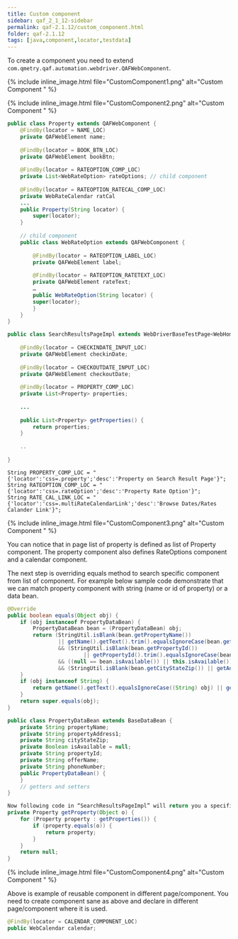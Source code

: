 ```yaml
---
title: Custom component
sidebar: qaf_2_1_12-sidebar
permalink: qaf-2.1.12/custom_component.html
folder: qaf-2.1.12
tags: [java,component,locator,testdata]
---
```



To create a component you need to extend ```com.qmetry.qaf.automation.webdriver.QAFWebComponent```.

{% include inline_image.html file="CustomComponent1.png" alt="Custom Component " %} 

{% include inline_image.html file="CustomComponent2.png" alt="Custom Component " %}


```java
public class Property extends QAFWebComponent {
    @FindBy(locator = NAME_LOC)
    private QAFWebElement name;
     
    @FindBy(locator = BOOK_BTN_LOC)
    private QAFWebElement bookBtn;
     
    @FindBy(locator = RATEOPTION_COMP_LOC)
    private List<WebRateOption> rateOptions; // child component
     
    @FindBy(locator = RATEOPTION_RATECAL_COMP_LOC)
    private WebRateCalendar ratCal
    ...
    public Property(String locator) {
        super(locator);
    }
     
    // child component
    public class WebRateOption extends QAFWebComponent {
         
        @FindBy(locator = RATEOPTION_LABEL_LOC)
        private QAFWebElement label;
         
        @FindBy(locator = RATEOPTION_RATETEXT_LOC)
        private QAFWebElement rateText;
        …
        public WebRateOption(String locator) {
        super(locator);
        }
    }
}
``` 
 
```java 
public class SearchResultsPageImpl extends WebDriverBaseTestPage<WebHomePageImpl> {
     
    @FindBy(locator = CHECKINDATE_INPUT_LOC)
    private QAFWebElement checkinDate;
     
    @FindBy(locator = CHECKOUTDATE_INPUT_LOC)
    private QAFWebElement checkoutDate;
     
    @FindBy(locator = PROPERTY_COMP_LOC)
    private List<Property> properties;
     
    ...
     
    public List<Property> getProperties() {
        return properties;
    }
     
    ..
     
}
```

```	
String PROPERTY_COMP_LOC = "{'locator':'css=.property';'desc':'Property on Search Result Page'}";
String RATEOPTION_COMP_LOC = "{'locator':'css=.rateOption';'desc':'Property Rate Option'}";
String RATE_CAL_LINK_LOC = "{'locator':'css=.multiRateCalendarLink';'desc':'Browse Dates/Rates Calander Link'}";
```

{% include inline_image.html file="CustomComponent3.png" alt="Custom Component " %}

You can notice that in page list of property is defined as list of Property component. The property component also defines RateOptions component and a calendar component.

The next step is overriding equals method to search specific component from list of component. For example below sample code demonstrate that we can match property component with string (name or id of property) or a data bean.

```java	
@Override
public boolean equals(Object obj) {
    if (obj instanceof PropertyDataBean) {
        PropertyDataBean bean = (PropertyDataBean) obj;
        return (StringUtil.isBlank(bean.getPropertyName())
                || getName().getText().trim().equalsIgnoreCase(bean.getPropertyName().trim()))
                && (StringUtil.isBlank(bean.getPropertyId())
                        || getPropertyId().trim().equalsIgnoreCase(bean.getPropertyId().trim()))
                && ((null == bean.isAvailable()) || this.isAvailable())
                && (StringUtil.isBlank(bean.getCityStateZip()) || getAddress().contains(bean.getCityStateZip()));
    }
    if (obj instanceof String) {
        return getName().getText().equalsIgnoreCase((String) obj) || getPropertyId().equalsIgnoreCase((String) obj);
    }
    return super.equals(obj);
}
```

```java	
public class PropertyDataBean extends BaseDataBean {
    private String propertyName;
    private String propertyAddress1;
    private String cityStateZip;
    private Boolean isAvailable = null;
    private String propertyId;
    private String offerName;
    private String phoneNumber;
    public PropertyDataBean() {
    }
    // getters and setters
}
```

```java
Now following code in “SearchResultsPageImpl” will return you a specific property to work with as per your requirement
private Property getProperty(Object o) {
    for (Property property : getProperties()) {
        if (property.equals(o)) {
            return property;
        }
    }
    return null;
}
```
{% include inline_image.html file="CustomComponent4.png" alt="Custom Component " %}

Above is example of reusable component in different page/component. You need to create component sane as above and declare in different page/component where it is used.

```java
@FindBy(locator = CALENDAR_COMPONENT_LOC)
public WebCalendar calendar;
``` 
